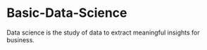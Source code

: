# Basic-Data-Science
Data science is the study of data to extract meaningful insights for business.
